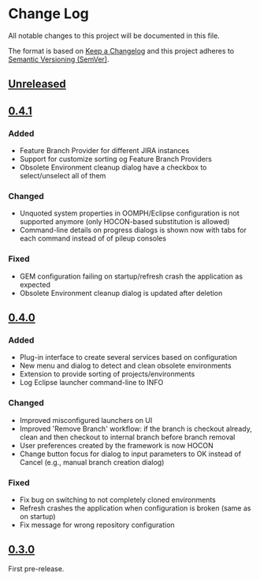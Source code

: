 # Change Log
All notable changes to this project will be documented in this file.

The format is based on [Keep a Changelog](http://keepachangelog.com/en/1.0.0/)
and this project adheres to [Semantic Versioning (SemVer)](http://semver.org/).

## [Unreleased]

## [0.4.1]

### Added

* Feature Branch Provider for different JIRA instances
* Support for customize sorting og Feature Branch Providers
* Obsolete Environment cleanup dialog have a checkbox to select/unselect all of them

### Changed

* Unquoted system properties in OOMPH/Eclipse configuration is not supported anymore (only HOCON-based substitution is allowed)
* Command-line details on progress dialogs is shown now with tabs for each command instead of of pileup consoles

### Fixed

* GEM configuration failing on startup/refresh crash the application as expected
* Obsolete Environment cleanup dialog is updated after deletion

## [0.4.0]

### Added

* Plug-in interface to create several services based on configuration
* New menu and dialog to detect and clean obsolete environments
* Extension to provide sorting of projects/environments
* Log Eclipse launcher command-line to INFO

### Changed

* Improved misconfigured launchers on UI
* Improved 'Remove Branch' workflow: if the branch is checkout already, clean and then checkout to internal branch before branch removal
* User preferences created by the framework is now HOCON
* Change button focus for dialog to input parameters to OK instead of Cancel (e.g., manual branch creation dialog)

### Fixed

* Fix bug on switching to not completely cloned environments
* Refresh crashes the application when configuration is broken (same as on startup)
* Fix message for wrong repository configuration

## [0.3.0]

First pre-release.


[Unreleased]: https://github.com/aposin/gem/tree/main
[0.4.1]: https://github.com/aposin/gem/releases/tag/v0.4.1
[0.4.0]: https://github.com/aposin/gem/releases/tag/v0.4.0
[0.3.0]: https://github.com/aposin/gem/releases/tag/v0.3.0
